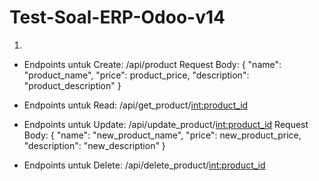 # Test-Soal-ERP-Odoo-v14

1.
- Endpoints untuk Create: /api/product
  Request Body:
  {
      "name": "product_name",
      "price": product_price,
      "description": "product_description"
  }
  
- Endpoints untuk Read: /api/get_product/<int:product_id>
  
- Endpoints untuk Update: /api/update_product/<int:product_id>
  Request Body:
  {
    "name": "new_product_name",
    "price": new_product_price,
    "description": "new_description"
  }
  
- Endpoints untuk Delete: /api/delete_product/<int:product_id>
  
